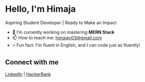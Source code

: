 # Hello, I'm Himaja

Aspiring Student Developer | Ready to Make an Impact

- 🔭 I’m currently working on mastering **MERN Stack**
- 📫 How to reach me: [himajay03@gmail.com](mailto:himajay03@gmail.com)
- ⚡ Fun fact: I'm fluent in English, and I can code just as fluently!

## Connect with me

[LinkedIn](https://linkedin.com/in/naga-himaja-yaddanapudi) | [HackerRank](https://www.hackerrank.com/naga-himaja-yaddanapudi)

